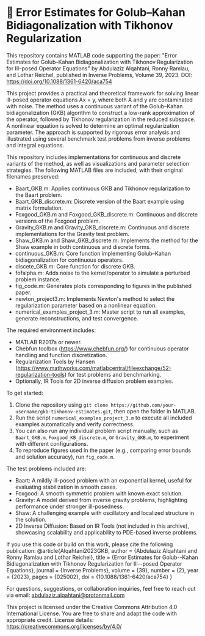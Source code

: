 # 📘 Error Estimates for Golub–Kahan Bidiagonalization with Tikhonov Regularization

This repository contains MATLAB code supporting the paper: "Error Estimates for Golub–Kahan Bidiagonalization with Tikhonov Regularization for Ill–posed Operator Equations" by Abdulaziz Alqahtani, Ronny Ramlau, and Lothar Reichel, published in Inverse Problems, Volume 39, 2023. DOI: https://doi.org/10.1088/1361-6420/aca754

This project provides a practical and theoretical framework for solving linear ill-posed operator equations Ax = y, where both A and y are contaminated with noise. The method uses a continuous variant of the Golub–Kahan bidiagonalization (GKB) algorithm to construct a low-rank approximation of the operator, followed by Tikhonov regularization in the reduced subspace. A nonlinear equation is solved to determine an optimal regularization parameter. The approach is supported by rigorous error analysis and illustrated using several benchmark test problems from inverse problems and integral equations.

This repository includes implementations for continuous and discrete variants of the method, as well as visualizations and parameter selection strategies. The following MATLAB files are included, with their original filenames preserved:
- Baart_GKB.m: Applies continuous GKB and Tikhonov regularization to the Baart problem.
- Baart_GKB_discrete.m: Discrete version of the Baart example using matrix formulation.
- Foxgood_GKB.m and Foxgood_GKB_discrete.m: Continuous and discrete versions of the Foxgood problem.
- Gravity_GKB.m and Gravity_GKB_discrete.m: Continuous and discrete implementations for the Gravity test problem.
- Shaw_GKB.m and Shaw_GKB_discrete.m: Implements the method for the Shaw example in both continuous and discrete forms.
- continuous_GKB.m: Core function implementing Golub–Kahan bidiagonalization for continuous operators.
- discete_GKB.m: Core function for discrete GKB.
- fofalpha.m: Adds noise to the kernel/operator to simulate a perturbed problem instance.
- fig_code.m: Generates plots corresponding to figures in the published paper.
- newton_project3.m: Implements Newton's method to select the regularization parameter based on a nonlinear equation.
- numerical_examples_project_3.m: Master script to run all examples, generate reconstructions, and test convergence.

The required environment includes:
- MATLAB R2017a or newer.
- Chebfun toolbox (https://www.chebfun.org/) for continuous operator handling and function discretization.
- Regularization Tools by Hansen (https://www.mathworks.com/matlabcentral/fileexchange/52-regularization-tools) for test problems and benchmarking.
- Optionally, IR Tools for 2D inverse diffusion problem examples.

To get started: 
1. Clone the repository using `git clone https://github.com/your-username/gkb-tikhonov-estimates.git`, then open the folder in MATLAB.
2. Run the script `numerical_examples_project_3.m` to execute all included examples automatically and verify correctness.
3. You can also run any individual problem script manually, such as `Baart_GKB.m`, `Foxgood_KB_discrete.m`, or `Gravity_GKB.m`, to experiment with different configurations.
4. To reproduce figures used in the paper (e.g., comparing error bounds and solution accuracy), run `fig_code.m`.

The test problems included are:
- Baart: A mildly ill-posed problem with an exponential kernel, useful for evaluating stabilization in smooth cases.
- Foxgood: A smooth symmetric problem with known exact solution.
- Gravity: A model derived from inverse gravity problems, highlighting performance under stronger ill-posedness.
- Shaw: A challenging example with oscillatory and localized structure in the solution.
- 2D Inverse Diffusion: Based on IR Tools (not included in this archive), showcasing scalability and applicability to PDE-based inverse problems.

If you use this code or build on this work, please cite the following publication:
@article{Alqahtani2023GKB, author = {Abdulaziz Alqahtani and Ronny Ramlau and Lothar Reichel}, title = {Error Estimates for Golub--Kahan Bidiagonalization with Tikhonov Regularization for Ill--posed Operator Equations}, journal = {Inverse Problems}, volume = {39}, number = {2}, year = {2023}, pages = {025002}, doi = {10.1088/1361-6420/aca754} }

For questions, suggestions, or collaboration inquiries, feel free to reach out via email: abdulaziz.alqahtani@protonmail.com

This project is licensed under the Creative Commons Attribution 4.0 International License. You are free to share and adapt the code with appropriate credit. License details: https://creativecommons.org/licenses/by/4.0/
